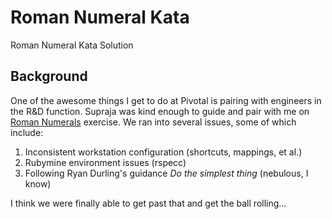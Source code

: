 # Roman Numeral Kata

Roman Numeral Kata Solution

## Background
One of the awesome things I get to do at Pivotal is pairing with engineers in the R&D function. 
Supraja was kind enough to guide and pair with me on [Roman Numerals](http://codingdojo.org/kata/RomanNumerals/) exercise.
We ran into several issues, some of which include:
   1. Inconsistent workstation configuration (shortcuts, mappings, et al.)
   2. Rubymine environment issues (rspecc)
   3. Following Ryan Durling's guidance *Do the simplest thing* (nebulous, I know)

I think we were finally able to get past that and get the ball rolling...
